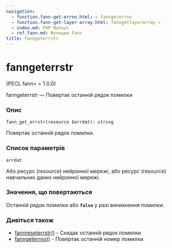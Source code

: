 ```yaml
---
navigation:
  - function.fann-get-errno.html: « fanngeterrno
  - function.fann-get-layer-array.html: fanngetlayerarray »
  - index.md: PHP Manual
  - ref.fann.md: Функции Fann
title: fanngeterrstr
---
```

# fanngeterrstr

(PECL fann> = 1.0.0)

fanngeterrstr — Повертає останній рядок помилки

### Опис

```methodsynopsis
fann_get_errstr(resource $errdat): string
```

Повертає останній рядок помилки.

### Список параметрів

`errdat`

Або ресурс (resource) нейронної мережі, або ресурс (resource) навчальних даних нейронної мережі.

### Значення, що повертаються

Останній рядок помилки або **`false`** у разі виникнення помилки.

### Дивіться також

-   [fannreseterrstr()](function.fann-reset-errstr.html) - Скидає останній рядок помилки
-   [fanngeterrno()](function.fann-get-errno.html) - Повертає останній номер помилки
